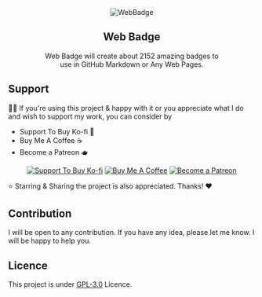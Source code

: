 <div align="center"> 
  <img src="https://i.ibb.co/Sy0VmqP/WebBadge.png" alt="WebBadge" border="0">
  <h2>Web Badge</h2>
  Web Badge will create about 2152 amazing badges to <br> use in GitHub Markdown or Any Web Pages.<br>

</div>

## Support
👍🏻 If you're using this project & happy with it or you appreciate what I do and wish to support my work, you can consider by 
- Support To Buy Ko-fi 🍵
- Buy Me A Coffee ☕️
- Become a Patreon 🫖
<div align='center'>

 [![](https://img.shields.io/badge/Ko_fi-FF5E5B?style=for-the-badge&logo=Ko-fi&logoColor=white "Support To Buy Ko-fi")](https://ko-fi.com/mrhrifat)  [![](https://img.shields.io/badge/Buy_Me_A_Coffee-FFDD00?style=for-the-badge&logo=buy-me-a-coffee&logoColor=black "Buy Me A Coffee")](https://buymeacoffee.com/mrhrifat)  [![](https://img.shields.io/badge/Patreon-F96854?style=for-the-badge&logo=Patreon&logoColor=white "Become a Patreon")](https://patreon.com/mrhrifat)

</div>
⭐️ Starring & Sharing the project is also appreciated. Thanks! ❤️

## Contribution
I will be open to any contribution. If you have any idea, please let me know. I will be happy to help you.

## Licence
This project is under [GPL-3.0]() Licence.
